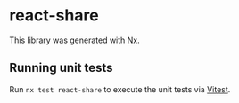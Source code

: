 # react-share

This library was generated with [Nx](https://nx.dev).

## Running unit tests

Run `nx test react-share` to execute the unit tests via [Vitest](https://vitest.dev/).
